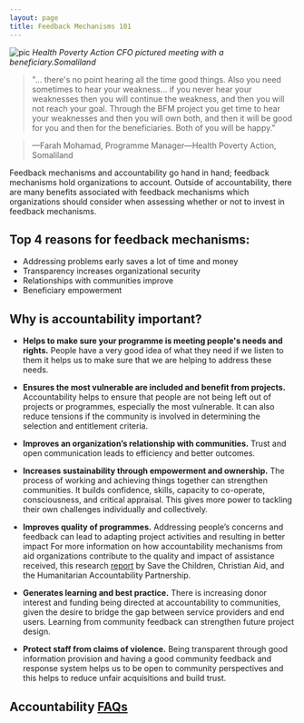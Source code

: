 ```yaml
---
layout: page
title: Feedback Mechanisms 101
---
```


![pic]({{site.baseurl}}/public/img/CFO.jpg)
*Health Poverty Action CFO pictured meeting with a beneficiary.Somaliland*

 >"... there's no point hearing all the time good things. Also you need sometimes to hear your weakness... if you never hear your weaknesses then you will continue the weakness, and then you will not reach your goal. Through the BFM project you get time to hear  your weaknesses and then you will own both, and then it will be good for you and then for the beneficiaries.  Both of you will be happy."

 >&mdash;Farah Mohamad, Programme Manager&mdash;Health Poverty Action, Somaliland

Feedback mechanisms and accountability go hand in hand; feedback mechanisms hold organizations to account. Outside of accountability, there are many benefits associated with feedback mechanisms which organizations should consider when assessing whether or not to invest in feedback mechanisms.

## Top 4 reasons for feedback mechanisms:

* Addressing problems early saves a lot of time and money
* Transparency increases organizational security
* Relationships with communities improve
* Beneficiary empowerment

## Why is accountability important?

* **Helps to make sure your programme is meeting people's needs and rights.** People have a very good idea of what they need if we listen to them it helps us to make sure that we are helping to address these needs.

* **Ensures the most vulnerable are included and benefit from projects.**
Accountability helps to ensure that people are not being left out of projects or programmes, especially the most vulnerable. It can also reduce tensions if the community is involved in determining the selection and entitlement criteria.

* **Improves an organization’s relationship with communities.**
Trust and open communication leads to efficiency and better outcomes.

* **Increases sustainability through empowerment and ownership.**
The process of working and achieving things together can strengthen communities. It builds confidence, skills, capacity to co-operate, consciousness, and critical appraisal. This gives more power to tackling their own challenges individually and collectively.

* **Improves quality of programmes.**
Addressing people’s concerns and feedback can lead to adapting project activities and resulting in better impact
For more information on how accountability mechanisms from aid organizations contribute to the quality and impact of assistance received, this research [report]({{site.baseurl}}/public/files/Christianaid.pdf) by Save the Children, Christian Aid, and the Humanitarian Accountability Partnership.

* **Generates learning and best practice.**
There is increasing donor interest and funding being directed at accountability to communities, given the desire to bridge the gap between service providers and end users. Learning from community feedback can strengthen future project design.

* **Protect staff from claims of violence.**
Being transparent through good information provision and having a good community feedback and response system helps us to be open to community perspectives and this helps to reduce unfair acquisitions and build trust.


## Accountability [FAQs]({{site.baseurl}}/public/files/A2CFAQ.pdf)
